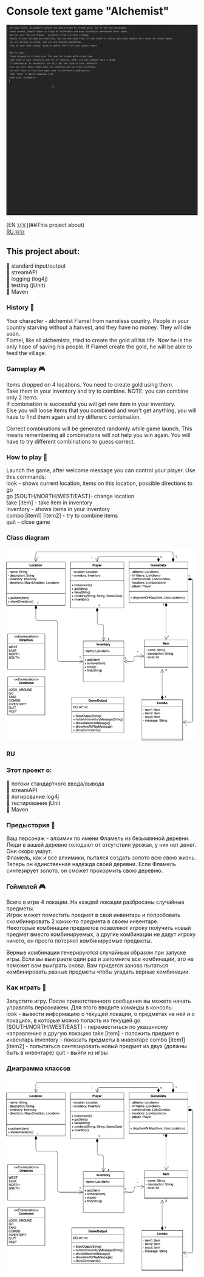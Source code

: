# Console text game "Alchemist"

![action](action.gif)

[EN :us:](##This project about)  
[RU :ru:](#RU)

## This project about:
:small_blue_diamond: standard input/output  
:small_blue_diamond: streamAPI  
:small_blue_diamond: logging (log4j)  
:small_blue_diamond: testing (jUnit)  
:small_blue_diamond: Maven

### History :book:
Your character - alchemist Flamel from nameless country. People in your country starving without a harvest, 
and they have no money. They will die soon.  
Flamel, like all alchemists, tried to create the gold all his life. Now he is the only hope of saving his people. 
If Flamel create the gold, he will be able to feed the village.

### Gameplay :video_game:
Items dropped on 4 locations. You need to create gold using them.  
Take them in your inventory and try to combine. NOTE: you can combine only 2 items.  
If combination is successful you will get new item in your inventory.  
Else you will loose items that you combined and won't get anything, you will have to find them again and try different combination.  

Correct combinations will be generated randomly while game launch. This means remembering all combinations will 
not help you win again. You will have to try different combinations to guess correct.

### How to play :game_die:
Launch the game, after welcome message you can control your player. Use this commands:  
look - shows current location, items on this location, possible directions to go  
go [SOUTH/NORTH/WEST/EAST]- change location  
take [item] - take item in inventory  
inventory - shows items in your inventory  
combo [item1] [item2] - try to combine items  
quit - close game  

### Class diagram
![ClassDiagram](ClassDiagram.png)

### RU  
### Этот проект о:
:small_blue_diamond: потоки стандартного ввода/вывода  
:small_blue_diamond: streamAPI  
:small_blue_diamond: логирование log4j  
:small_blue_diamond: тестирование jUnit  
:small_blue_diamond: Maven

### Предыстория :book:
Ваш персонаж - алхимик по имени Фламель из безымянной деревни. Люди в вашей деревне голодают от отсутствия урожая, 
у них нет денег. Они скоро умрут.  
Фламель, как и все алхимики, пытался создать золото всю свою жизнь. Теперь он единственная надежда своей деревни. 
Если Фламель синтезирует золото, он сможет прокормить свою деревню.

### Геймплей :video_game:
Всего в игре 4 локации. На каждой локации разбросаны случайные предметы.  
Игрок может поместить предмет в свой инвентарь и попробовать скомбинировать 2 каких-то предмета в своем инвентаре.  
Некоторые комбинации предметов позволяют игроку получить новый предмет вместо комбинируемых, а другие комбинации 
не дадут игроку ничего, он просто потеряет комбинируемые предметы.  

Верные комбинации генерируются случайным образом при запуске игры. Если вы выиграете один раз и 
запомните все комбинации, это не поможет вам выиграть снова. Вам придется заново пытаться комбинировать разные предметы 
чтобы угадать верные комбинации.  

### Как играть :game_die:
Запустите игру. После приветственного сообщения вы можете начать управлять персонажем. Для этого вводите команды 
в консоль:  
look - вывести информацию о текущей локации, о предметах на ней и о локациях, в которые можно попасть из текущей
go [SOUTH/NORTH/WEST/EAST] - переместиться по указанному направлению в другую локацию
take [item] - положить предмет в инвентарь
inventory - показать предметы в инвентаре
combo [item1] [item2] - попытаться синтезировать новый предмет из двух (должны быть в инвентаре)
quit - выйти из игры

### Диаграмма классов
![ClassDiagram](ClassDiagram.png)
